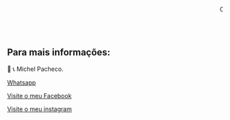 
<html>

   <head>
      <title>HTML Marquee Tag</title>
   </head>

   <body>
<marquee>O Paraíso sob um novo Ponto de vista:</marquee>
   </body>
   <div id="mudar sem nome_1"></div> 
</html>
<br>
<br>
<br>


## Para mais informações: 



<div id="fb-root"></div>
  <script>
    window.fbAsyncInit = function() {
      FB.init({
        xfbml            : true,
        version          : 'v10.0'
      });
    };

    (function(d, s, id) {
      var js, fjs = d.getElementsByTagName(s)[0];
      if (d.getElementById(id)) return;
      js = d.createElement(s); js.id = id;
      js.src = 'https://connect.facebook.net/pt_BR/sdk/xfbml.customerchat.js';
      fjs.parentNode.insertBefore(js, fjs);
    }(document, 'script', 'facebook-jssdk'));
  </script>

  <!-- Your Plugin de bate-papo code -->
  <div class="fb-customerchat"
    attribution="biz_inbox"
    page_id="103325578537435">
  </div>


📲 📞 Michel Pacheco.

<a href="https://wa.me/message/L2W26WS2QTOHB1">Whatsapp</a>

<a href="https://www.facebook.com/Michelimovel"> Visite o meu Facebook</a> 

<a href="https://www.instagram.com/michel_imoveis/">Visite o meu instagram</a>





<center>
<embed src="https://" width="320" height="240">

<embed src="https://" height="240">

<embed src="https://" width="320" height="240">

<embed src="https://" width="320" height="240">

</center>

<br>














